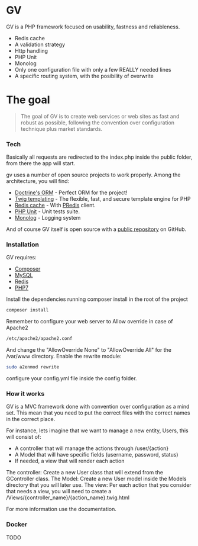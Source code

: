 # GV

GV is a PHP framework focused on usability, fastness and reliableness. 

  - Redis cache
  - A validation strategy
  - Http handling
  - PHP Unit
  - Monolog
  - Only one configuration file with only a few REALLY needed lines
  - A specific routing system, with the posibility of overwrite

# The goal

> The goal of GV is to create web services or web sites 
> as fast and robust as possible, following the 
> convention over configuration technique plus market standards.

### Tech
Basically all requests are redirected to the index.php inside the public folder, from there the app will start.

gv uses a number of open source projects to work properly. Among the architecture, you will find:

* [Doctrine's ORM](http://www.doctrine-project.org/) - Perfect ORM for the project!
* [Twig templating](https://twig.sensiolabs.org/) - The flexible, fast, and secure
template engine for PHP
* [Redis cache](https://redis.io/) - With [PRedis](https://github.com/nrk/predis) client.
* [PHP Unit](https://phpunit.de/) - Unit tests suite.
* [Monolog](https://github.com/Seldaek/monolog) - Logging system

And of course GV itself is open source with a [public repository](https://github.com/veraguido/gv) on GitHub.

### Installation
GV requires:
- [Composer](https://getcomposer.org/)
- [MySQL](https://www.mysql.com/)
- [Redis](https://redis.io/)
- [PHP7](http://php.net/)

Install the dependencies running composer install in the root of the project

```sh
composer install
```

Remember to configure your web server to Allow override in case of Apache2
```sh
/etc/apache2/apache2.conf
```
And change the "AllowOverride None" to "AllowOverride All" for the /var/www directory.
Enable the rewrite module:
```sh
sudo a2enmod rewrite
```

configure your config.yml file inside the config folder.

### How it works
GV is a MVC framework done with convention over configuration as a mind set.
This mean that you need to put the correct files with the correct names in the correct place. 

For instance, lets imagine that we want to manage a new entity, Users, this will consist of:
- A controller that will manage the actions through /user/{action}
- A Model that will have specific fields (username, password, status)
- If needed, a view that will render each action

The controller: Create a new User class that will extend from the GController class.
The Model: Create a new User model inside the Models directory that you will later use.
The view: Per each action that you consider that needs a view, you will need to create a /Views/{controller_name}/{action_name}.twig.html

For more information use the documentation.

### Docker
TODO
